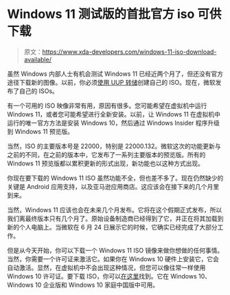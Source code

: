 # Windows 11 测试版的首批官方 iso 可供下载

> 原文：<https://www.xda-developers.com/windows-11-iso-download-available/>

虽然 Windows 内部人士有机会测试 Windows 11 已经近两个月了，但还没有官方途径下载新的图像。以前，你必须[使用 UUP 转储](https://www.xda-developers.com/download-windows-11/)创建自己的 ISO。现在，微软发布了自己的 ISOs。

有一个可用的 ISO 映像非常有用，原因有很多。您可能希望在虚拟机中运行 Windows 11，或者您可能希望进行全新安装。以前，让 Windows 11 在虚拟机中运行的唯一官方方法是安装 Windows 10，然后通过 Windows Insider 程序升级到 Windows 11 预览版。

当然，ISO 的主要版本号是 22000，特别是 22000.132。微软这次的功能更新与之前的不同，在之前的版本中，它发布了一系列主要版本的预览版。所有的 Windows 11 预览版都以累积更新的形式出现，新功能也以这种方式出现。

你现在要下载的 Windows 11 ISO 虽然功能不全，但也差不多了。现在仍然缺少的关键是 Android 应用支持，以及亚马逊应用商店。这应该会在接下来的几个月里到来。

当然，Windows 11 应该也会在未来几个月发布。它将在这个假期正式发布，所以我们离最终版本只有几个月了。原始设备制造商已经得到了它，并正在将其加载到新的个人电脑上。当微软在 6 月 24 日展示它的时候，它确实已经完成了大部分工作。

但是从今天开始，你可以下载一个 Windows 11 ISO 镜像来做你想做的任何事情。当然，你需要一个许可证来激活它。如果你在 Windows 10 硬件上安装它，它会自动激活。显然，在虚拟机中不会出现这种情况，但您可以像往常一样使用 Windows 10 许可证。要下载 ISO，你可以[在这里](https://www.microsoft.com/en-us/software-download/windowsinsiderpreviewiso)找到。它在 Windows 10、Windows 10 企业版和 Windows 10 家庭中国版中可用。
